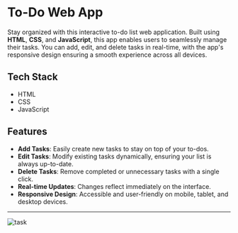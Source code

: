 
# To-Do Web App

Stay organized with this interactive to-do list web application. Built using **HTML**, **CSS**, and **JavaScript**, this app enables users to seamlessly manage their tasks. You can add, edit, and delete tasks in real-time, with the app's responsive design ensuring a smooth experience across all devices.

## Tech Stack
- HTML
- CSS
- JavaScript

## Features
- **Add Tasks**: Easily create new tasks to stay on top of your to-dos.
- **Edit Tasks**: Modify existing tasks dynamically, ensuring your list is always up-to-date.
- **Delete Tasks**: Remove completed or unnecessary tasks with a single click.
- **Real-time Updates**: Changes reflect immediately on the interface.
- **Responsive Design**: Accessible and user-friendly on mobile, tablet, and desktop devices.

---

![task ](https://github.com/user-attachments/assets/5e8d5423-cc67-4dca-9aca-46787bbfce95)

